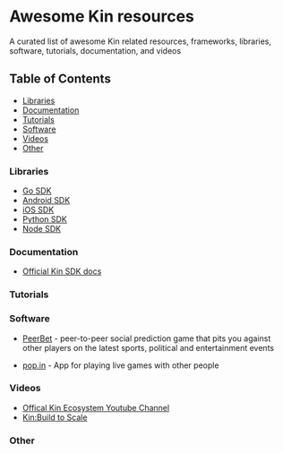 # Awesome Kin resources


A curated list of awesome Kin related resources, frameworks, libraries, software, tutorials, documentation, and videos

## Table of Contents

* [Libraries](#libraries)
* [Documentation](#documentation)
* [Tutorials](#tutorials)
* [Software](#software)
* [Videos](#videos)
* [Other](#other)

### Libraries
* [Go SDK](https://github.com/kinecosystem/kin-go)
* [Android SDK](https://github.com/kinecosystem/kin-android)
* [iOS SDK](https://github.com/kinecosystem/kin-ios)
* [Python SDK](https://github.com/kinecosystem/kin-python)
* [Node SDK](https://github.com/kinecosystem/kin-node)

### Documentation
* [Official Kin SDK docs](https://docs.kin.org/intro)

### Tutorials

### Software
* [PeerBet](https://play.google.com/store/apps/details?id=io.peerbet.peerbet) - peer-to-peer social prediction game that pits you against other players on the latest sports, political and entertainment events

* [pop.in](https://play.google.com/store/apps/details?id=com.smiletime.android) - App for playing live games with other people

### Videos
* [Offical Kin Ecosystem Youtube Channel](https://www.youtube.com/channel/UCZ0z9fRKhW-GEjQs-_Jxfyg)
* [Kin:Build to Scale](https://www.youtube.com/watch?v=CbKQdM0Esv8)

### Other
